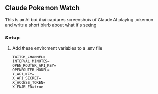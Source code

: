 ## Claude Pokemon Watch

This is an AI bot that captures screenshots of Claude AI playing pokemon and write a short blurb about what it's seeing

### Setup

1. Add these enviroment variables to a .env file
	```
	TWITCH_CHANNEL=
	INTERVAL_MINUTES=
	OPEN_ROUTER_API_KEY=
	OPENROUTER_MODEL=
	X_API_KEY=
	X_API_SECRET=
	X_ACCESS_TOKEN=
	X_ENABLED=true
	```